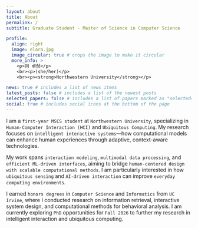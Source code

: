```yaml
---
layout: about
title: About
permalink: /
subtitle: Graduate Student - Master of Science in Computer Science

profile:
  align: right
  image: elara.jpg
  image_circular: true # crops the image to make it circular
  more_info: >
    <p>刘 卓然</p>
    <br><p>(she/her)</p>
    <br><p><strong>Northwestern University</strong></p>

news: true # includes a list of news items
latest_posts: false # includes a list of the newest posts
selected_papers: false # includes a list of papers marked as "selected={true}"
social: true # includes social icons at the bottom of the page
---
```


I am a `first-year MSCS student` at `Northwestern University`, specializing in `Human-Computer Interaction (HCI)` and `Ubiquitous Computing`. My research focuses on `intelligent interactive systems`—how computational models can enhance human experiences through adaptive, context-aware technologies.

My work spans `interaction modeling`, `multimodal data processing`, and `efficient ML-driven interfaces`, aiming to bridge `human-centered design with scalable computational methods`. I am particularly interested in how `ubiquitous sensing` and `AI-driven interaction` can improve `everyday computing environments`.

I earned `honors degrees` in `Computer Science` and `Informatics` from `UC Irvine`, where I conducted research on information retrieval, interactive system design, and computational methods for behavioral analysis. I am currently exploring `PhD` opportunities for `Fall 2026` to further my research in intelligent interaction and ubiquitous computing.
